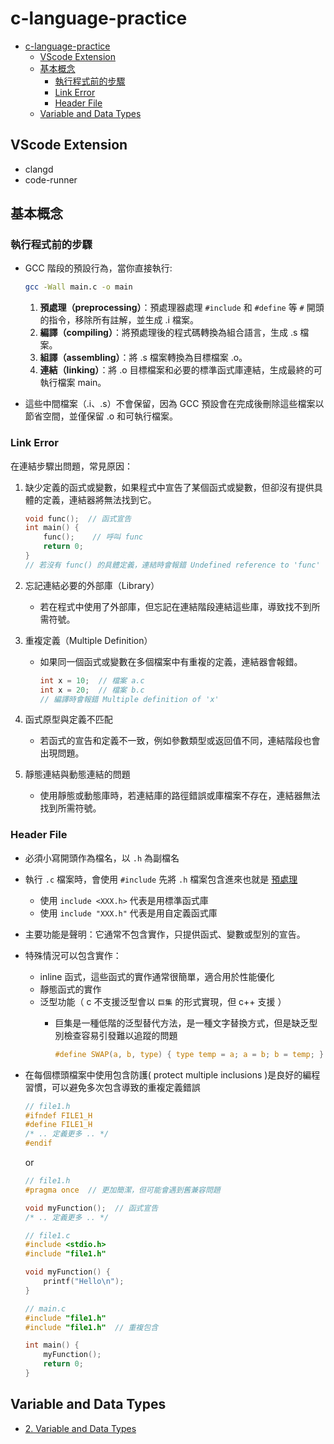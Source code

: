 # c-language-practice

- [c-language-practice](#c-language-practice)
  - [VScode Extension](#vscode-extension)
  - [基本概念](#基本概念)
    - [執行程式前的步驟](#執行程式前的步驟)
    - [Link Error](#link-error)
    - [Header File](#header-file)
  - [Variable and Data Types](#variable-and-data-types)

## VScode Extension

- clangd
- code-runner

## 基本概念

### 執行程式前的步驟

- GCC 階段的預設行為，當你直接執行:

  ```bash
  gcc -Wall main.c -o main
  ```

  1. **預處理（preprocessing）**：預處理器處理 `#include` 和 `#define` 等 `#` 開頭的指令，移除所有註解，並生成 .i 檔案。
  2. **編譯（compiling）**：將預處理後的程式碼轉換為組合語言，生成 .s 檔案。
  3. **組譯（assembling）**：將 .s 檔案轉換為目標檔案 .o。
  4. **連結（linking）**：將 .o 目標檔案和必要的標準函式庫連結，生成最終的可執行檔案 main。

- 這些中間檔案（.i、.s）不會保留，因為 GCC 預設會在完成後刪除這些檔案以節省空間，並僅保留 .o 和可執行檔案。

### Link Error

在連結步驟出問題，常見原因：

1. 缺少定義的函式或變數，如果程式中宣告了某個函式或變數，但卻沒有提供具體的定義，連結器將無法找到它。

    ```c
    void func();  // 函式宣告
    int main() {
        func();    // 呼叫 func
        return 0;
    }
    // 若沒有 func() 的具體定義，連結時會報錯 Undefined reference to 'func'
    ```

2. 忘記連結必要的外部庫（Library）
   - 若在程式中使用了外部庫，但忘記在連結階段連結這些庫，導致找不到所需符號。

3. 重複定義（Multiple Definition）

   - 如果同一個函式或變數在多個檔案中有重複的定義，連結器會報錯。

     ```c
     int x = 10;  // 檔案 a.c
     int x = 20;  // 檔案 b.c
     // 編譯時會報錯 Multiple definition of 'x'
     ```

4. 函式原型與定義不匹配
   - 若函式的宣告和定義不一致，例如參數類型或返回值不同，連結階段也會出現問題。

5. 靜態連結與動態連結的問題
   - 使用靜態或動態庫時，若連結庫的路徑錯誤或庫檔案不存在，連結器無法找到所需符號。

### Header File

- 必須小寫開頭作為檔名，以 `.h` 為副檔名
- 執行 `.c` 檔案時，會使用 `#include` 先將 `.h` 檔案包含進來也就是 [預處理](#執行程式前的步驟)
  - 使用 `include <XXX.h>` 代表是用標準函式庫
  - 使用 `include "XXX.h"` 代表是用自定義函式庫
- 主要功能是聲明：它通常不包含實作，只提供函式、變數或型別的宣告。
- 特殊情況可以包含實作：
  - inline 函式，這些函式的實作通常很簡單，適合用於性能優化
  - 靜態函式的實作
  - 泛型功能（ c 不支援泛型會以  `巨集` 的形式實現，但 c++ 支援 ）
    - 巨集是一種低階的泛型替代方法，是一種文字替換方式，但是缺乏型別檢查容易引發難以追蹤的問題

      ```c
      #define SWAP(a, b, type) { type temp = a; a = b; b = temp; }
      ```

- 在每個標頭檔案中使用包含防護( protect multiple inclusions )是良好的編程習慣，可以避免多次包含導致的重複定義錯誤

  ```c
  // file1.h
  #ifndef FILE1_H
  #define FILE1_H
  /* .. 定義更多 .. */
  #endif
  ```

  or

  ```c
  // file1.h
  #pragma once  // 更加簡潔，但可能會遇到舊兼容問題

  void myFunction();  // 函式宣告
  /* .. 定義更多 .. */
  ```

  ```c
  // file1.c
  #include <stdio.h>
  #include "file1.h"

  void myFunction() {
      printf("Hello\n");
  }
  ```

  ```c
  // main.c
  #include "file1.h"
  #include "file1.h"  // 重複包含

  int main() {
      myFunction();
      return 0;
  }
  ```

## Variable and Data Types

- [2. Variable and Data Types](2.%20variable_and_data_types/README.md)
